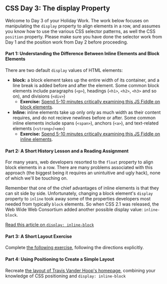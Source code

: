 ## CSS Day 3: The display Property

Welcome to Day 3 of your Holiday Work. The work below focuses on manipulating the `display` property to align elements in a row, and assumes you know how to use the various CSS selector patterns, as well the CSS `position` property. Please make sure you have done the selector work from Day 1 and the position work from Day 2 before proceeding.

#### Part 1: Understanding the Difference Between Inline Elements and Block Elements

There are two default `display` values of HTML elements:

- __block:__ a block element takes up the entire width of its container, and a line break is added before and after the element. Some common block elements include paragraphs (`<p>`), headings (`<h1>`, `<h2>`, `<h3>` and so on), and divisions (`<div>`)
  - __Exercise:__ [Spend 5-10 minutes critically examining this JS Fiddle on block elements](http://jsfiddle.net/vanderhoop/mb3xz0me/).
- __Inline:__ inline elements take up only only as much width as their content requires, and do not recieve newlines before or after. Some common inline elements include spans (`<span>`), anchors (`<a>`), and text-related elements (`<strong>`/`<em>`)
  - __Exercise:__ [Spend 5-10 minutes critically examining this JS Fiddle on inline elements](http://jsfiddle.net/vanderhoop/epe80z15/1/).

#### Part 2: A Short History Lesson and a Reading Assignment

For many years, web developers resorted to the `float` property to align block elements in a row. There are many problems associated with this approach (the biggest being it requires an unintuitive and ugly hack), none of which we'll be touching on. 

Remember that one of the chief advantages of inline elements is that they can sit side by side. Unfortunately, changing a block element's `display` property to `inline` took away some of the properties developers most needed from typically `block` elements. So when CSS 2.1 was released, the Web Wide Web Consortium added another possible display value: `inline-block`.

[Read this article on `display: inline-block`](http://designshack.net/articles/css/whats-the-deal-with-display-inline-block/)

#### Part 3: A Short Layout Exercise

Complete [the following exercise](display_sandbox), following the directions explicitly.

#### Part 4: Using Positioning to Create a Simple Layout

Recreate [the layout of Travis Vander Hoop's homepage](your_friend_travis), combining your knowledge of CSS positioning and `display: inline-block`





